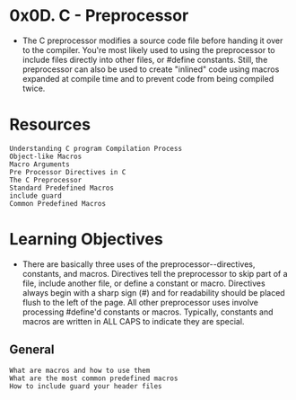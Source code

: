 # 0x0D. C - Preprocessor
- The C preprocessor modifies a source code file before handing it over to the compiler. You're most likely used to using the preprocessor to include files directly into other files, or #define constants. Still, the preprocessor can also be used to create "inlined" code using macros expanded at compile time and to prevent code from being compiled twice.

# Resources
	Understanding C program Compilation Process
	Object-like Macros
	Macro Arguments
	Pre Processor Directives in C
	The C Preprocessor
	Standard Predefined Macros
	include guard
	Common Predefined Macros

# Learning Objectives
- There are basically three uses of the preprocessor--directives, constants, and macros. Directives tell the preprocessor to skip part of a file, include another file, or define a constant or macro. Directives always begin with a sharp sign (#) and for readability should be placed flush to the left of the page. All other preprocessor uses involve processing #define'd constants or macros. Typically, constants and macros are written in ALL CAPS to indicate they are special.

## General
	What are macros and how to use them
	What are the most common predefined macros
	How to include guard your header files
